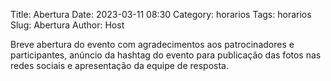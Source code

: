 Title: Abertura
Date: 2023-03-11 08:30
Category: horarios
Tags: horarios
Slug: Abertura
Author: Host

Breve abertura do evento com agradecimentos aos patrocinadores e participantes, anúncio da hashtag do evento para publicação das fotos nas redes sociais e apresentação da equipe de resposta.